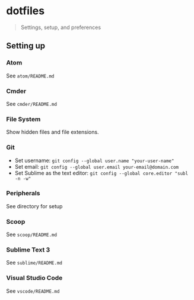 <!--lint disable list-item-indent-->

# dotfiles
> Settings, setup, and preferences

## Setting up 

### Atom

See `atom/README.md`

### Cmder

See `cmder/README.md`

### File System

Show hidden files and file extensions.

### Git

- Set username: `git config --global user.name "your-user-name"`
- Set email: `git config --global user.email your-email@domain.com`
- Set Sublime as the text editor: `git config --global core.editor "subl -n -w"`

### Peripherals

See directory for setup

### Scoop

See `scoop/README.md`

### Sublime Text 3

See `sublime/README.md`

### Visual Studio Code

See `vscode/README.md`
